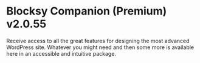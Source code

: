 # Blocksy Companion (Premium) v2.0.55
Receive access to all the great features for designing the most advanced WordPress site. Whatever you might need and then some more is available here in an accessible and intuitive package.
